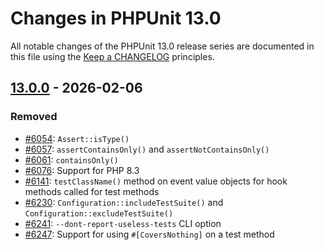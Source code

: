 # Changes in PHPUnit 13.0

All notable changes of the PHPUnit 13.0 release series are documented in this file using the [Keep a CHANGELOG](https://keepachangelog.com/) principles.

## [13.0.0] - 2026-02-06

### Removed

* [#6054](https://github.com/sebastianbergmann/phpunit/issues/6054): `Assert::isType()`
* [#6057](https://github.com/sebastianbergmann/phpunit/issues/6057): `assertContainsOnly()` and `assertNotContainsOnly()`
* [#6061](https://github.com/sebastianbergmann/phpunit/issues/6061): `containsOnly()`
* [#6076](https://github.com/sebastianbergmann/phpunit/issues/6076): Support for PHP 8.3
* [#6141](https://github.com/sebastianbergmann/phpunit/issues/6141): `testClassName()` method on event value objects for hook methods called for test methods
* [#6230](https://github.com/sebastianbergmann/phpunit/issues/6230): `Configuration::includeTestSuite()` and `Configuration::excludeTestSuite()`
* [#6241](https://github.com/sebastianbergmann/phpunit/issues/6241): `--dont-report-useless-tests` CLI option
* [#6247](https://github.com/sebastianbergmann/phpunit/issues/6247): Support for using `#[CoversNothing]` on a test method

[13.0.0]: https://github.com/sebastianbergmann/phpunit/compare/12.5...main
